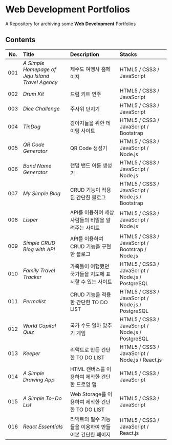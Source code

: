 # Web Development Portfolios

A Repository for archiving some **Web Development** Portfolios

## Contents

| **No.** | **Title**                                        | **Description**                                         | **Stacks**                                       |
| :-----: | :----------------------------------------------- | :------------------------------------------------------ | :----------------------------------------------- |
|   001   | _A Simple Homepage of Jeju Island Travel Agency_ | 제주도 여행사 홈페이지                                  | HTML5 / CSS3 / JavaScript                        |
|   002   | _Drum Kit_                                       | 드럼 키트 연주                                          | HTML5 / CSS3 / JavaScript                        |
|   003   | _Dice Challenge_                                 | 주사위 던지기                                           | HTML5 / CSS3 / JavaScript                        |
|   004   | _TinDog_                                         | 강아지들을 위한 데이팅 사이트                           | HTML5 / CSS3 / JavaScript / Bootstrap            |
|   005   | _QR Code Generator_                              | QR Code 생성기                                          | HTML5 / CSS3 / JavaScript / Node.js              |
|   006   | _Band Name Generator_                            | 랜덤 밴드 이름 생성기                                   | HTML5 / CSS3 / JavaScript / Node.js              |
|   007   | _My Simple Blog_                                 | CRUD 기능이 적용된 간단한 블로그                        | HTML5 / CSS3 / JavaScript / Node.js / Bootstrap  |
|   008   | _Lisper_                                         | API를 이용하여 세상 사람들의 비밀을 알려주는 사이트     | HTML5 / CSS3 / JavaScript / Node.js              |
|   009   | _Simple CRUD Blog with API_                      | API를 이용하여 CRUD 기능을 구현한 블로그                | HTML5 / CSS3 / JavaScript / Bootstrap / Node.js  |
|   010   | _Family Travel Tracker_                          | 가족들이 여행했던 국가들을 지도에 표시할 수 있는 사이트 | HTML5 / CSS3 / JavaScript / Node.js / PostgreSQL |
|   011   | _Permalist_                                      | CRUD 기능을 적용한 간단한 TO DO LIST                    | HTML5 / CSS3 / JavaScript / Node.js / PostgreSQL |
|   012   | _World Capital Quiz_                             | 국가 수도 알아 맞추기 게임                              | HTML5 / CSS3 / JavaScript / Node.js / PostgreSQL |
|   013   | _Keeper_                                         | 리액트로 만든 간단한 TO DO LIST                         | HTML5 / CSS3 / JavaScript / Node.js / React.js   |
|   014   | _A Simple Drawing App_                           | HTML 캔버스를 이용하여 제작한 간단한 드로잉 앱          | HTML5 / CSS3 / JavaScript                        |
|   015   | _A Simple To-Do List_                            | Web Storage를 이용하여 제작한 간단한 TO DO LIST         | HTML5 / CSS3 / JavaScript                        |
|   016   | _React Essentials_                               | 리액트의 필수 기능들을 이용하여 만들어본 간단한 페이지  | HTML5 / CSS3 / JavaScript / React.js             |
